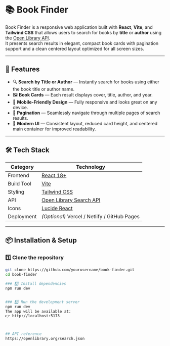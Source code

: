 # 📚 Book Finder

Book Finder is a responsive web application built with **React**, **Vite**, and **Tailwind CSS** that allows users to search for books by **title** or **author** using the [Open Library API](https://openlibrary.org/developers/api).  
It presents search results in elegant, compact book cards with pagination support and a clean centered layout optimized for all screen sizes.

---

## 🚀 Features

- 🔍 **Search by Title or Author** — Instantly search for books using either the book title or author name.
- 🖼️ **Book Cards** — Each result displays cover, title, author, and year.
- 📱 **Mobile-Friendly Design** — Fully responsive and looks great on any device.
- 🧭 **Pagination** — Seamlessly navigate through multiple pages of search results.
- 🎨 **Modern UI** — Consistent layout, reduced card height, and centered main container for improved readability.

---

## 🛠️ Tech Stack

| Category | Technology |
|-----------|-------------|
| Frontend | [React 18+](https://react.dev/) |
| Build Tool | [Vite](https://vitejs.dev/) |
| Styling | [Tailwind CSS](https://tailwindcss.com/) |
| API | [Open Library Search API](https://openlibrary.org/developers/api) |
| Icons | [Lucide React](https://lucide.dev/) |
| Deployment | *(Optional)* Vercel / Netlify / GitHub Pages |

---

## 📦 Installation & Setup

### 1️⃣ Clone the repository
```bash
git clone https://github.com/yourusername/book-finder.git
cd book-finder

### 2️⃣ Install dependencies
npm run dev


### 3️⃣ Run the development server
npm run dev
The app will be available at:
👉 http://localhost:5173



## API reference
https://openlibrary.org/search.json
